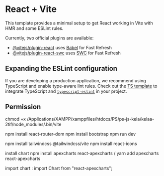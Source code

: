 # React + Vite

This template provides a minimal setup to get React working in Vite with HMR and some ESLint rules.

Currently, two official plugins are available:

- [@vitejs/plugin-react](https://github.com/vitejs/vite-plugin-react/blob/main/packages/plugin-react/README.md) uses [Babel](https://babeljs.io/) for Fast Refresh
- [@vitejs/plugin-react-swc](https://github.com/vitejs/vite-plugin-react-swc) uses [SWC](https://swc.rs/) for Fast Refresh

## Expanding the ESLint configuration

If you are developing a production application, we recommend using TypeScript and enable type-aware lint rules. Check out the [TS template](https://github.com/vitejs/vite/tree/main/packages/create-vite/template-react-ts) to integrate TypeScript and [`typescript-eslint`](https://typescript-eslint.io) in your project.


## Permission
chmod +x /Applications/XAMPP/xamppfiles/htdocs/PS/ps-js-kela/kelaa-2tif/node_modules/.bin/vite

npm install react-router-dom
npm install bootstrap
npm run dev

npm install tailwindcss @tailwindcss/vite
npm install react-icons

install chart npm install apexcharts react-apexcharts / yarn add apexcharts react-apexcharts

import chart : import Chart from "react-apexcharts";



